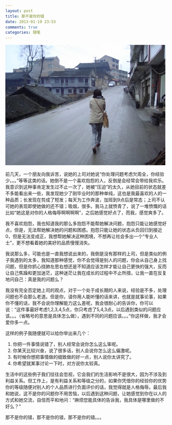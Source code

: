 ```yaml
---
layout: post
title: 那不是你的错
date: 2013-01-19 23:53
comments: true
categories: 随笔
---
```


<img src="/images/lonely_back.jpg" alt="it_is_not_your_fault" width="500">

前几天，一个朋友向我诉苦，说她的上司对她说“你处理问题考虑欠周全，你经验少。。。”等等这类的话。她倒不是一个喜欢抱怨的人，反倒是会经常会带给我欢乐。我意识到这种事肯定发生过不止一次了，她被“压迫”的太久，从她目前的状态就差不多能看出来一些，我发现她少了刚毕业时的那种单纯，这也是我最喜欢的人的一种品质；长发现在剪成了短发；每天为工作奔波，加班到9点后是常态；上司不认可她的表现即使她做的还不错；吸烟，很多。我马上就愤青了，说了一堆愤慨的话比如“她这是对你的人格侮辱啊啊啊啊”，之后她感觉好点了，而我，感觉爽多了。

<!-- more -->

我不喜欢抱怨，我也知道我的那么多抱怨不能帮她解决问题，抱怨只能让她感觉好点，但是，无法帮她解决她的问题和困惑。抱怨只能让她的状态从负回归到接近0，但是无法变成正，我想帮她解决这种困境，不想再让社会多出一个“专业人士”，更不想看着她的美好的品质慢慢消失。

我说那么多，可能也是一直我想说出来的，我倒是没有那样的上司，但是类似的例子我遇到的太多，我知道那种感觉，你不会觉得是别人的问题，你会从自己身上找问题，但是你抓心挠肺左思右想还是不知道应该怎样才能让自己更快的强大，反而让自己焦躁和更加迷茫，这种迷茫让我在成长的过程中不止所措，让我一直在反复地问自己：真是我的问题么？

我没有完全否定她上司的观点，对于一个处于成长期的人来说，经验是不多，处理问题也不会那么老道。但是你，请你用人能听懂的话来讲，也就是就事论事，如果你不懂的话，我不会说你理解能力这么差呢，我会很耐心的告诉你，你可以说：“这件事最好考虑1,2,3,4,5点，你只考虑了5,4,3点，以后遇到类似的问题应该。。。（省略号的意思是具体怎么做），遇到不同的问题应该。。。”你这样做，我才会爱你多一点。

这样的例子我随便就可以给你举出来几个：

1. 你把一件事情说错了，别人经常会说你怎么这么笨呢。
1. 你某天比较兴奋，说了很多话，别人会说你怎么这么偏激呢。
1. 有时候你想把事情做的细致做的好一点，别人说你太讲究了。
1. 你希望就某事讨论一下时，对方说你太较真。

生活中的这些例子我们往往会忽视，它会我们的生活影响不是很大，因为不涉及到利益关系。但工作上，是有利益关系和等级之分的，如果你凭借你的经验你的优势你的等级随便对别人的个人品质进行负面评价的话，我觉得就是人格侮辱。最后我和她说，这不是你的问题你不用苦恼，以后遇到这种问题，让她感觉到你在以人的方式和她交流，自信而平和地问：“麻烦您能具体的告诉我，我具体是哪里做的不好么？”

那不是你的错，那不是你的错，那不是你的错。。。
